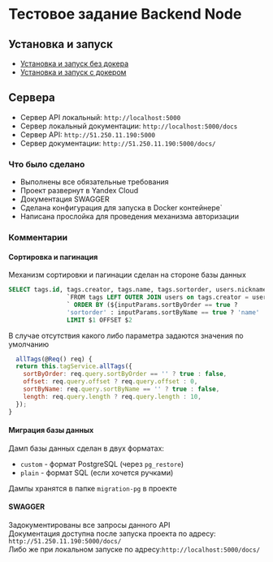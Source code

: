 # Тестовое задание Backend Node

## Установка и запуск

* [Установка и запуск без докера](https://github.com/ruhose73/test-backend-nest/blob/master/docs/CLEAR.MD)
* [Установка и запуск с докером](https://github.com/ruhose73/test-backend-nest/blob/master/docs/DOCKER.MD)

## Сервера

* Сервер API локальный: `http://localhost:5000`
* Сервер локальный документации: `http://localhost:5000/docs`
* Сервер API: `http://51.250.11.190:5000`
* Сервер документации: `http://51.250.11.190:5000/docs/`

### Что было сделано

* Выполнены все обязательные требования
* Проект развернут в Yandex Сloud
* Документация SWAGGER
* Сделана конфигурация для запуска в Docker контейнере`
* Написана прослойка для проведения механизма авторизации

### Комментарии

#### Сортировка и пагинация

Механизм сортировки и пагинации сделан на стороне базы данных

```sql
SELECT tags.id, tags.creator, tags.name, tags.sortorder, users.nickname, users.uid ` +
                `FROM tags LEFT OUTER JOIN users on tags.creator = users.uid` +
                ` ORDER BY (${inputParams.sortByOrder == true ? 
                'sortorder' : inputParams.sortByName == true ? 'name' : 'id'}) 
                LIMIT $1 OFFSET $2
```

В случае отсутствия какого либо параметра задаются значения по умолчанию

```js
  allTags(@Req() req) {
  return this.tagService.allTags({
    sortByOrder: req.query.sortByOrder == '' ? true : false,
    offset: req.query.offset ? req.query.offset : 0,
    sortByName: req.query.sortByName == '' ? true : false,
    length: req.query.length ? req.query.length : 10,
  });
}
```

#### Миграция базы данных

Дамп базы данных сделан в двух форматах:

* `custom` - формат PostgreSQL (через `pg_restore`)
* `plain` - формат SQL (если хочется ручками)

Дампы хранятся в папке `migration-pg` в проекте

#### SWAGGER

Задокументированы все запросы данного API  
Документация доступна после запуска проекта по адресу: `http://51.250.11.190:5000/docs/`  
Либо же при локальном запуске по адресу:`http://localhost:5000/docs/`
